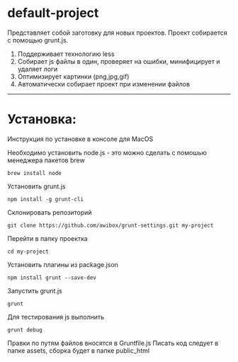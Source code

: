 default-project
==================

Представляет собой заготовку для новых проектов. Проект собирается с помощью grunt.js.
1. Поддерживает технологию less
2. Собирает js файлы в один, проверяет на ошибки, минифицирует и удаляет логи
3. Оптимизирует картинки (png,jpg,gif)
4. Автоматически собирает проект при изменении файлов

---

Установка:
==================
Инструкция по установке в консоле для MacOS

Необходимо установить node.js - это можно сделать с помошью менеджера пакетов brew
```
brew install node
```

Установить grunt.js
```
npm install -g grunt-cli
```

Склонировать репозиторий
```
git clone https://github.com/awibox/grunt-settings.git my-project
```

Перейти в папку проектка
```
cd my-project
```

Установить плагины из package.json
```
npm install grunt --save-dev
```

Запустить grunt.js
```
grunt
```

Для тестирования js выполнить
```
grunt debug
```

Правки по путям файлов вносятся в Gruntfile.js
Писать код следует в папке assets, сборка будет в папке public_html
